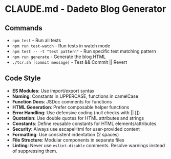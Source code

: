# CLAUDE.md - Dadeto Blog Generator

## Commands
- `npm test` - Run all tests
- `npm run test-watch` - Run tests in watch mode
- `npm test -- -t "test pattern"` - Run specific test matching pattern
- `npm run generate` - Generate the blog HTML
- `./tcr.sh [commit message]` - Test && Commit || Revert

## Code Style
- **ES Modules**: Use import/export syntax
- **Naming**: Constants in UPPERCASE, functions in camelCase
- **Function Docs**: JSDoc comments for functions
- **HTML Generation**: Prefer composable helper functions
- **Error Handling**: Use defensive coding (null checks with || [])
- **Quotation**: Use double quotes for HTML attributes and strings
- **Constants**: Define reusable constants for HTML elements/attributes
- **Security**: Always use escapeHtml for user-provided content
- **Formatting**: Use consistent indentation (2 spaces)
- **File Structure**: Modular components in separate files
- **Linting**: Never use `eslint-disable` comments. Resolve warnings instead of suppressing them.
